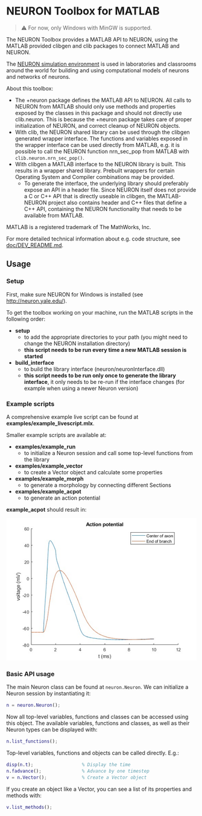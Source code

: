 # NEURON Toolbox for MATLAB

> :warning: For now, only Windows with MinGW is supported.

The NEURON Toolbox provides a MATLAB API to NEURON, using the MATLAB 
provided clibgen and clib packages to connect MATLAB and NEURON.

The [NEURON simulation environment](https://www.neuron.yale.edu/) is used 
in laboratories and classrooms around the world for building and using 
computational models of neurons and networks of neurons.

About this toolbox:

- The +neuron package defines the MATLAB API to NEURON. All calls to 
  NEURON from MATLAB should only use methods and properties exposed by 
  the classes in this package and should not directly use clib.neuron. 
  This is because the +neuron package takes care of proper initialization 
  of NEURON, and correct cleanup of NEURON objects.
- With clib, the NEURON shared library can be used through the clibgen 
  generated wrapper interface. The functions and variables exposed in the 
  wrapper interface can be used directly from MATLAB, e.g. it is possible 
  to call the NEURON function nrn_sec_pop from MATLAB with 
  `clib.neuron.nrn_sec_pop()`.
- With clibgen a MATLAB interface to the NEURON library is built. This 
  results in a wrapper shared library. Prebuilt wrappers for certain 
  Operating System and Compiler combinations may be provided.
    - To generate the interface, the underlying library should preferably 
      expose an API in a header file. Since NEURON itself does not provide 
      a C or C++ API that is directly useable in clibgen, the MATLAB-NEURON 
      project also contains header and C++ files that define a C++ API, 
      containing the NEURON functionality that needs to be available from 
      MATLAB.


MATLAB is a registered trademark of The MathWorks, Inc. 

For more detailed technical information about e.g. code structure, see [doc/DEV_README.md](doc/DEV_README.md).

## Usage

### Setup

First, make sure NEURON for Windows is installed (see http://neuron.yale.edu/).

To get the toolbox working on your machine, run the MATLAB scripts in the following order:
- **setup** 
    - to add the appropriate directories to your path (you might need to
      change the NEURON installation directory)
    - **this script needs to be run every time a new MATLAB session is started**
- **build_interface**
    - to build the library interface (neuron/neuronInterface.dll)
    - **this script needs to be run only once to generate the library interface**,
      it only needs to be re-run if the interface changes (for example when using a newer Neuron version)

### Example scripts

A comprehensive example live script can be found at **examples/example_livescript.mlx**.

Smaller example scripts are available at:
- **examples/example_run** 
    - to initialize a Neuron session and call some top-level functions from the library
- **examples/example_vector** 
    - to create a Vector object and calculate some properties
- **examples/example_morph** 
    - to generate a morphology by connecting different Sections
- **examples/example_acpot** 
    - to generate an action potential

**example_acpot** should result in:

![Action potential](doc/acpot.jpg)

### Basic API usage

The main Neuron class can be found at `neuron.Neuron`. We can
initialize a Neuron session by instantiating it:

```matlab
n = neuron.Neuron();
```

Now all top-level variables, functions and classes can be accessed
using this object. The available variables, functions and classes, as 
well as their Neuron types can be displayed with:

```matlab
n.list_functions();
```

Top-level variables, functions and objects can be called directly. E.g.:

```matlab
disp(n.t);                  % Display the time
n.fadvance();               % Advance by one timestep
v = n.Vector();             % Create a Vector object
```

If you create an object like a Vector, you can see a list of its 
properties and methods with:

```matlab
v.list_methods();
```
